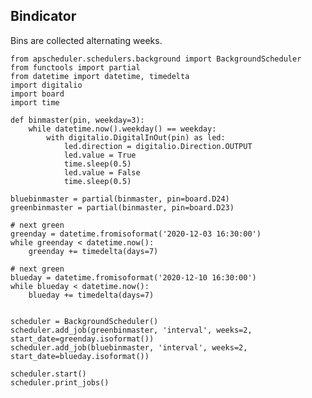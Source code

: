 ## Bindicator

Bins are collected alternating weeks.

    from apscheduler.schedulers.background import BackgroundScheduler
    from functools import partial
    from datetime import datetime, timedelta
    import digitalio
    import board
    import time
    
    def binmaster(pin, weekday=3):
        while datetime.now().weekday() == weekday:
            with digitalio.DigitalInOut(pin) as led:
                led.direction = digitalio.Direction.OUTPUT
                led.value = True
                time.sleep(0.5)
                led.value = False
                time.sleep(0.5)
    
    bluebinmaster = partial(binmaster, pin=board.D24)
    greenbinmaster = partial(binmaster, pin=board.D23)
        
    # next green
    greenday = datetime.fromisoformat('2020-12-03 16:30:00')
    while greenday < datetime.now():
        greenday += timedelta(days=7)
        
    # next green
    blueday = datetime.fromisoformat('2020-12-10 16:30:00')
    while blueday < datetime.now():
        blueday += timedelta(days=7)
    
    
    scheduler = BackgroundScheduler()
    scheduler.add_job(greenbinmaster, 'interval', weeks=2, start_date=greenday.isoformat())
    scheduler.add_job(bluebinmaster, 'interval', weeks=2, start_date=blueday.isoformat())
    
    scheduler.start()
    scheduler.print_jobs()